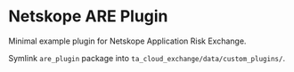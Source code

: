 # Netskope ARE Plugin

Minimal example plugin for Netskope Application Risk Exchange.

Symlink `are_plugin` package into `ta_cloud_exchange/data/custom_plugins/`.
